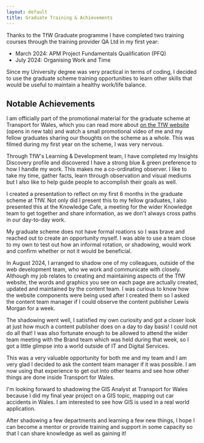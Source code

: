 ```yaml
---
layout: default
title: Graduate Training & Achievements
---
```


Thanks to the TfW Graduate programme I have completed two training courses through the training provider QA Ltd in my first year:

* March 2024: APM Project Fundamentals Qualification (PFQ)
* July 2024: Organising Work and Time

Since my University degree was very practical in terms of coding, I decided to use the graduate scheme training opportunities to learn other skills that would be useful to maintain a healthy work/life balance.

## Notable Achievements

I am officially part of the promotional material for the graduate scheme at Transport for Wales, which you can read more about <a href="https://tfw.wales/info-for/job-hunters/graduate-scheme" target="_blank">on the TfW website</a> (opens in new tab) and watch a small promotional video of me and my fellow graduates sharing our thoughts on the scheme as a whole.  This was filmed during my first year on the scheme, I was very nervous.

Through TfW's Learning & Development team, I have completed my Insights Discovery profile and discovered I have a strong blue & green preference to how I handle my work.  This makes me a co-ordinating observer. I like to take my time, gather facts, learn through observation and visual mediums but I also like to help guide people to accomplish their goals as well.

I created a presentation to reflect on my first 6 months in the graduate scheme at TfW.  Not only did I present this to my fellow graduates, I also presented this at the Knowledge Cafe, a meeting for the wider Knowledge team to get together and share information, as we don't always cross paths in our day-to-day work.

My graduate scheme does not have formal roations so I was brave and reached out to create an opportunity myself. I was able to use a team close to my own to test out how an informal rotation, or shadowing, would work and confirm whether or not it would be beneficial.

In August 2024, I arranged to shadow one of my colleagues, outside of the web development team, who we work and communicate with closely.  Although my job relates to creating and maintaining aspects of the TfW website, the words and graphics you see on each page are actually created, updated and maintained by the content team.  I was curious to know how the website components were being used after I created them so I asked the content team manager if I could observe the content publisher Lewis Morgan for a week.

The shadowing went well, I satisfied my own curiosity and got a closer look at just how much a content publisher does on a day to day basis!  I could not do all that! I was also fortunate enough to be allowed to attend the wider team meeting with the Brand team which was held during that week, so I got a little glimpse into a world outside of IT and Digital Services.

This was a very valuable opportunity for both me and my team and I am very glad I decided to ask the content team manager if it was possible.  I am now using that experience to get out into other teams and see how other things are done inside Transport for Wales.

I'm looking forward to shadowing the GIS Analyst at Transport for Wales because I did my final year project on a GIS topic, mapping out car accidents in Wales. I am interested to see how GIS is used in a real world application. 

After shadowing a few departments and learning a few new things, I hope I can become a mentor or provide training and support in some capacity so that I can share knowledge as well as gaining it!
